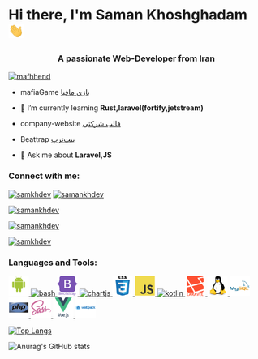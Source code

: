 # Hi there, I'm Saman Khoshghadam <img width="30px" src="https://github.com/SatYu26/SatYu26/raw/master/Assets/Hi.gif" />

<h3 align="center">A passionate Web-Developer from Iran</h3>

<p align="left"> <a href="https://github.com/ryo-ma/github-profile-trophy"><img src="https://github-profile-trophy.vercel.app/?username=mafhhend" alt="mafhhend" /></a> </p>

- mafiaGame [بازی مافیا](https://github.com/mafhhend/mafiaGame)

- 🌱 I’m currently learning **Rust,laravel(fortify,jetstream)**

- company-website [قالب شرکتی](https://github.com/mafhhend/company-website)

- Beattrap [بیت‌ترپ](beattrap.ir)

- 💬 Ask me about **Laravel,JS**

<h3 align="left">Connect with me:</h3>
<p align="left">
<a href="https://codepen.io/samkhdev" target="blank"><img align="center" src="https://raw.githubusercontent.com/rahuldkjain/github-profile-readme-generator/master/src/images/icons/Social/codepen.svg" alt="samkhdev" height="30" width="40" /></a>
<a href="https://dev.to/samankhdev" target="blank"><img align="center" src="https://cdn.jsdelivr.net/npm/simple-icons@3.0.1/icons/dev-dot-to.svg" alt="samankhdev" height="30" width="40" /></a>

<p align="left"> <a href="https://dev.to/samankhdev" target="blank"><img src="https://img.shields.io/badge/dev.to-0A0A0A?style=for-the-badge&logo=dev.to&logoColor=white" alt="samankhdev" /></a> </p>
<p align="left"> <a href="https://github.com/samankhdev" target="blank"><img src="https://img.shields.io/badge/GitHub-100000?style=for-the-badge&logo=github&logoColor=white" alt="samankhdev" /></a> </p>
<p align="left"> <a href="https://twitter.com/mafhhend" target="blank"><img src="https://img.shields.io/twitter/follow/samkhdev?logo=twitter&style=for-the-badge" alt="samkhdev" /></a> </p>
</p>

<h3 align="left">Languages and Tools:</h3>
<p align="left"> <a href="https://developer.android.com" target="_blank"> <img src="https://raw.githubusercontent.com/devicons/devicon/master/icons/android/android-original-wordmark.svg" alt="android" width="40" height="40"/> </a> <a href="https://www.gnu.org/software/bash/" target="_blank"> <img src="https://www.vectorlogo.zone/logos/gnu_bash/gnu_bash-icon.svg" alt="bash" width="40" height="40"/> </a> <a href="https://getbootstrap.com" target="_blank"> <img src="https://raw.githubusercontent.com/devicons/devicon/master/icons/bootstrap/bootstrap-plain-wordmark.svg" alt="bootstrap" width="40" height="40"/> </a> <a href="https://www.chartjs.org" target="_blank"> <img src="https://www.chartjs.org/media/logo-title.svg" alt="chartjs" width="40" height="40"/> </a> <a href="https://www.w3schools.com/css/" target="_blank"> <img src="https://raw.githubusercontent.com/devicons/devicon/master/icons/css3/css3-original-wordmark.svg" alt="css3" width="40" height="40"/> </a> <a href="https://developer.mozilla.org/en-US/docs/Web/JavaScript" target="_blank"> <img src="https://raw.githubusercontent.com/devicons/devicon/master/icons/javascript/javascript-original.svg" alt="javascript" width="40" height="40"/> </a> <a href="https://kotlinlang.org" target="_blank"> <img src="https://www.vectorlogo.zone/logos/kotlinlang/kotlinlang-icon.svg" alt="kotlin" width="40" height="40"/> </a> <a href="https://laravel.com/" target="_blank"> <img src="https://raw.githubusercontent.com/devicons/devicon/master/icons/laravel/laravel-plain-wordmark.svg" alt="laravel" width="40" height="40"/> </a> <a href="https://www.linux.org/" target="_blank"> <img src="https://raw.githubusercontent.com/devicons/devicon/master/icons/linux/linux-original.svg" alt="linux" width="40" height="40"/> </a> <a href="https://www.mysql.com/" target="_blank"> <img src="https://raw.githubusercontent.com/devicons/devicon/master/icons/mysql/mysql-original-wordmark.svg" alt="mysql" width="40" height="40"/> </a> <a href="https://www.php.net" target="_blank"> <img src="https://raw.githubusercontent.com/devicons/devicon/master/icons/php/php-original.svg" alt="php" width="40" height="40"/> </a> <a href="https://sass-lang.com" target="_blank"> <img src="https://raw.githubusercontent.com/devicons/devicon/master/icons/sass/sass-original.svg" alt="sass" width="40" height="40"/> </a> <a href="https://vuejs.org/" target="_blank"> <img src="https://raw.githubusercontent.com/devicons/devicon/master/icons/vuejs/vuejs-original-wordmark.svg" alt="vuejs" width="40" height="40"/> </a> <a href="https://webpack.js.org" target="_blank"> <img src="https://raw.githubusercontent.com/devicons/devicon/d00d0969292a6569d45b06d3f350f463a0107b0d/icons/webpack/webpack-original-wordmark.svg" alt="webpack" width="40" height="40"/> </a> </p>



[![Top Langs](https://github-readme-stats.vercel.app/api/top-langs/?username=mafhhend&layout=compact)](https://github.com/anuraghazra/github-readme-stats)

![Anurag's GitHub stats](https://github-readme-stats.vercel.app/api?username=mafhhend&show_icons=true&theme=dracula)
